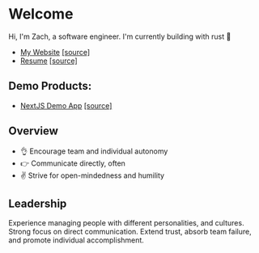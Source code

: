 # Welcome

Hi, I'm Zach, a software engineer. I'm currently building with rust 🦀

- [My Website](https://zachsblog.netlify.app/) [[source]](https://github.com/ztbochanski/my-site)
- [Resume](https://ztbochanski.github.io/ztbochanski/) [[source]](https://github.com/ztbochanski/ztbochanski/blob/main/index.html)

## Demo Products:

- [NextJS Demo App](https://agw.vercel.app/) [[source]](https://github.com/ztbochanski/agw)

## Overview

- 👌 Encourage team and individual autonomy
- 👉 Communicate directly, often
- ✌️ Strive for open-mindedness and humility

## Leadership

Experience managing people with different personalities, and cultures. Strong focus on direct communication. Extend trust, absorb team failure, and promote individual accomplishment.
